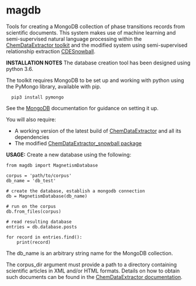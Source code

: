 # magdb
Tools for creating a MongoDB collection of phase transitions records from scientific documents. This system makes use
of machine learning and semi-supervised natural language processing within the [ChemDataExtractor toolkit](http://chemdataextractor.org)
and the modified system using semi-supervised relationship extraction [CDESnowball](http://github.com/cjcourt/CDESnowball.git).

**INSTALLATION NOTES**
The database creation tool has been designed using python 3.6.

The toolkit requires MongoDB to be set up and working with python using the PyMongo library, available with pip.
```
  pip3 install pymongo
```
See the [MongoDB](https://docs.mongodb.com) documentation for guidance on setting it up.

You will also require:

- A working version of the latest build of [ChemDataExtractor](http://chemdataextractor.org/download) and all its dependencies
- The modified [ChemDataExtractor_snowball package](https://github.com/cjcourt/CDESnowball)


**USAGE:**
Create a new database using the following:

```
from magdb import MagnetismDatabase

corpus = 'path/to/corpus'
db_name = 'db_test'

# create the database, establish a mongodb connection
db = MagnetismDatabase(db_name)

# run on the corpus
db.from_files(corpus)

# read resulting database
entries = db.database.posts

for record in entries.find():
    print(record)

```
The db_name is an arbitrary string name for the MongoDB collection.

The corpus_dir argument must provide a path to a directory containing scientific articles in XML and/or HTML formats.
Details on how to obtain such documents can be found in the [ChemDataExtractor documentation](http://chemdataextractor.org/docs/intro).
 



